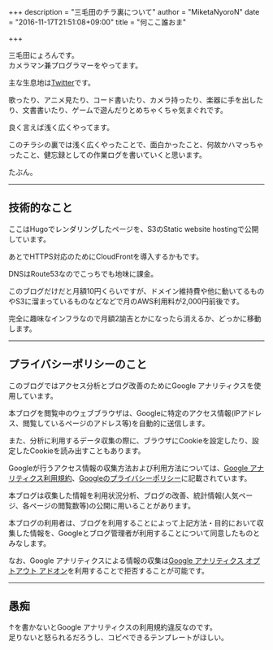 +++
description = "三毛田のチラ裏について"
author = "MiketaNyoroN"
date = "2016-11-17T21:51:08+09:00"
title = "何ここ誰おま"

+++

三毛田にょろんです。  
カメラマン兼プログラマーをやってます。

主な生息地は[Twitter](https://twitter.com/MiketaNyoroN)です。

歌ったり、アニメ見たり、コード書いたり、カメラ持ったり、楽器に手を出したり、文書書いたり、ゲームで遊んだりとめちゃくちゃ気まぐれです。

良く言えば浅く広くやってます。

このチラシの裏では浅く広くやったことで、面白かったこと、何故かハマっちゃったこと、健忘録としての作業ログを書いていくと思います。

たぶん。

-----

## 技術的なこと
ここはHugoでレンダリングしたページを、S3のStatic website hostingで公開しています。

あとでHTTPS対応のためにCloudFrontを導入するかもです。

DNSはRoute53なのでこっちでも地味に課金。

このブログだけだと月額10円くらいですが、ドメイン維持費や他に動いてるものやS3に溜まっているものなどなどで月のAWS利用料が2,000円前後です。

完全に趣味なインフラなので月額2諭吉とかになったら消えるか、どっかに移動します。

-----

## プライバシーポリシーのこと
このブログではアクセス分析とブログ改善のためにGoogle アナリティクスを使用しています。

本ブログを閲覧中のウェブブラウザは、Googleに特定のアクセス情報(IPアドレス、閲覧しているページのアドレス等)を自動的に送信します。

また、分析に利用するデータ収集の際に、ブラウザにCookieを設定したり、設定したCookieを読み出すこともあります。

Googleが行うアクセス情報の収集方法および利用方法については、[Google アナリティクス利用規約](http://www.google.com/analytics/terms/jp.html)、[Googleのプライバシーポリシー](http://www.google.co.jp/intl/ja/policies/privacy/)に記載されています。

本ブログは収集した情報を利用状況分析、ブログの改善、統計情報(人気ページ、各ページの閲覧数等)の公開に用いることがあります。

本ブログの利用者は、ブログを利用することによって上記方法・目的において収集した情報を、Googleとブログ管理者が利用することについて同意したものとみなします。

なお、Google アナリティクスによる情報の収集は[Google アナリティクス オプトアウト アドオン](https://tools.google.com/dlpage/gaoptout)を利用することで拒否することが可能です。

-----

## 愚痴
↑を書かないとGoogle アナリティクスの利用規約違反なのです。  
足りないと怒られるだろうし、コピペできるテンプレートがほしい。

